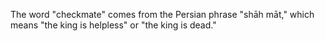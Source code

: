 The word "checkmate" comes from the Persian phrase "shāh māt," which means "the king is helpless" or "the king is dead."
